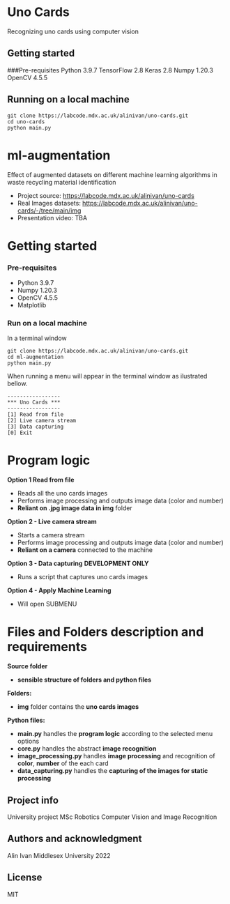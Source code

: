 # Uno Cards

Recognizing uno cards using computer vision

## Getting started

###Pre-requisites
Python 3.9.7
TensorFlow 2.8
Keras 2.8
Numpy 1.20.3
OpenCV 4.5.5

## Running on a local machine

```
git clone https://labcode.mdx.ac.uk/alinivan/uno-cards.git
cd uno-cards
python main.py
```

# ml-augmentation

Effect of augmented datasets on different machine learning algorithms in waste recycling material identification 
- Project source: https://labcode.mdx.ac.uk/alinivan/uno-cards
- Real Images datasets: https://labcode.mdx.ac.uk/alinivan/uno-cards/-/tree/main/img
- Presentation video: TBA

# Getting started

### Pre-requisites
 - Python 3.9.7
 - Numpy 1.20.3
 - OpenCV 4.5.5
 - Matplotlib 


### Run on a local machine

In a terminal window
```
git clone https://labcode.mdx.ac.uk/alinivan/uno-cards.git
cd ml-augmentation
python main.py
```
When running a menu will appear in the terminal window as ilustrated bellow.
```
-----------------
*** Uno Cards ***
-----------------
[1] Read from file
[2] Live camera stream
[3] Data capturing
[0] Exit
```

# Program logic

**Option 1 Read from file**
 - Reads all the uno cards images
 - Performs image processing and outputs image data (color and number)
 - **Reliant on .jpg image data in img** folder


**Option 2 - Live camera stream**
 - Starts a camera stream
 - Performs image processing and outputs image data (color and number)
 - **Reliant on a camera** connected to the machine

**Option 3 - Data capturing** **DEVELOPMENT ONLY**
 - Runs a script that captures uno cards images

**Option 4 - Apply Machine Learning**
 - Will open SUBMENU


# Files and Folders description and requirements

**Source folder**
 - **sensible structure of folders and python files**

**Folders:**
- **img** folder contains the **uno cards images**

**Python files:**
- **main.py** handles the **program logic** according to the selected menu options
- **core.py** handles the abstract **image recognition**
- **image_processing.py** handles **image processing** and recognition of **color**, **number** of the each card
- **data_capturing.py** handles the **capturing of the images for static processing**


## Project info
University project
MSc Robotics
Computer Vision and Image Recognition
## Authors and acknowledgment
Alin Ivan
Middlesex University
2022

## License
MIT


